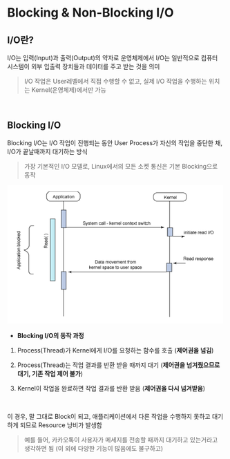 # Blocking & Non-Blocking I/O

## I/O란?

I/O는 입력(Input)과 출력(Output)의 약자로 운영체제에서 I/O는 일반적으로 컴퓨터 시스템이 외부 입출력 장치들과 데이터를 주고 받는 것을 의미

> I/O 작업은 User레벨에서 직접 수행할 수 없고, 실제 I/O 작업을 수행하는 위치는 Kernel(운영체제)에서만 가능

<br>

## Blocking I/O

Blocking I/O는 I/O 작업이 진행되는 동안 User Process가 자신의 작업을 중단한 채, I/O가 끝날때까지 대기하는 방식

> 가장 기본적인 I/O 모델로, Linux에서의 모든 소켓 통신은 기본 Blocking으로 동작

![Blocking I/O](/Network/images/blockingio.png)

- **Blocking I/O의 동작 과정**

1. Process(Thread)가 Kernel에게 I/O를 요청하는 함수를 호출 (**제어권을 넘김**)

2. Process(Thread)는 작업 결과를 반환 받을 때까지 대기 (**제어권을 넘겨줬으므로 대기, 기존 작업 제어 불가**)

3. Kernel이 작업을 완료하면 작업 결과를 반환 받음 (**제어권을 다시 넘겨받음**)

<br>

이 경우, 말 그대로 Block이 되고, 애플리케이션에서 다른 작업을 수행하지 못하고 대기하게 되므로 Resource 낭비가 발생함

> 예를 들어, 카카오톡이 사용자가 메세지를 전송할 때까지 대기하고 있는거라고 생각하면 됨 (이 외에 다양한 기능이 많음에도 불구하고)
